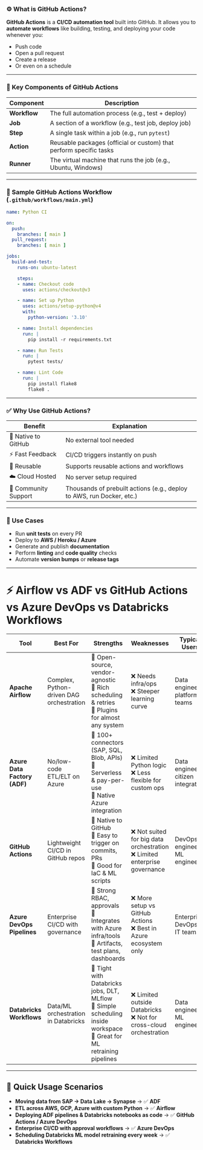 ### ⚙️ What is **GitHub Actions**?

**GitHub Actions** is a **CI/CD automation tool** built into GitHub.
It allows you to **automate workflows** like building, testing, and deploying your code whenever you:

* Push code
* Open a pull request
* Create a release
* Or even on a schedule

---

### 🧱 Key Components of GitHub Actions

| Component    | Description                                                        |
| ------------ | ------------------------------------------------------------------ |
| **Workflow** | The full automation process (e.g., test + deploy)                  |
| **Job**      | A section of a workflow (e.g., test job, deploy job)               |
| **Step**     | A single task within a job (e.g., run `pytest`)                    |
| **Action**   | Reusable packages (official or custom) that perform specific tasks |
| **Runner**   | The virtual machine that runs the job (e.g., Ubuntu, Windows)      |

---

### 📄 Sample GitHub Actions Workflow (`.github/workflows/main.yml`)

```yaml
name: Python CI

on:
  push:
    branches: [ main ]
  pull_request:
    branches: [ main ]

jobs:
  build-and-test:
    runs-on: ubuntu-latest

    steps:
    - name: Checkout code
      uses: actions/checkout@v3

    - name: Set up Python
      uses: actions/setup-python@v4
      with:
        python-version: '3.10'

    - name: Install dependencies
      run: |
        pip install -r requirements.txt

    - name: Run Tests
      run: |
        pytest tests/

    - name: Lint Code
      run: |
        pip install flake8
        flake8 .
```

---

### ✅ Why Use GitHub Actions?

| Benefit              | Explanation                                                           |
| -------------------- | --------------------------------------------------------------------- |
| 🔗 Native to GitHub  | No external tool needed                                               |
| ⚡ Fast Feedback      | CI/CD triggers instantly on push                                      |
| 🔁 Reusable          | Supports reusable actions and workflows                               |
| ☁️ Cloud Hosted      | No server setup required                                              |
| 🤝 Community Support | Thousands of prebuilt actions (e.g., deploy to AWS, run Docker, etc.) |

---

### 🔧 Use Cases

* Run **unit tests** on every PR
* Deploy to **AWS / Heroku / Azure**
* Generate and publish **documentation**
* Perform **linting** and **code quality** checks
* Automate **version bumps** or **release tags**

---

# ⚡ Airflow vs ADF vs GitHub Actions vs Azure DevOps vs Databricks Workflows

| Tool                         | Best For                                 | Strengths                                                                                                                   | Weaknesses                                                                 | Typical Users                       |
| ---------------------------- | ---------------------------------------- | --------------------------------------------------------------------------------------------------------------------------- | -------------------------------------------------------------------------- | ----------------------------------- |
| **Apache Airflow**           | Complex, Python-driven DAG orchestration | 🔹 Open-source, vendor-agnostic<br>🔹 Rich scheduling & retries<br>🔹 Plugins for almost any system                         | ❌ Needs infra/ops<br>❌ Steeper learning curve                              | Data engineers, platform teams      |
| **Azure Data Factory (ADF)** | No/low-code ETL/ELT on Azure             | 🔹 100+ connectors (SAP, SQL, Blob, APIs)<br>🔹 Serverless & pay-per-use<br>🔹 Native Azure integration                     | ❌ Limited Python logic<br>❌ Less flexible for custom ops                   | Data engineers, citizen integrators |
| **GitHub Actions**           | Lightweight CI/CD in GitHub repos        | 🔹 Native to GitHub<br>🔹 Easy to trigger on commits, PRs<br>🔹 Good for IaC & ML scripts                                   | ❌ Not suited for big data orchestration<br>❌ Limited enterprise governance | DevOps engineers, ML engineers      |
| **Azure DevOps Pipelines**   | Enterprise CI/CD with governance         | 🔹 Strong RBAC, approvals<br>🔹 Integrates with Azure infra/tools<br>🔹 Artifacts, test plans, dashboards                   | ❌ More setup vs GitHub Actions<br>❌ Best in Azure ecosystem only           | Enterprise DevOps, IT teams         |
| **Databricks Workflows**     | Data/ML orchestration in Databricks      | 🔹 Tight with Databricks jobs, DLT, MLflow<br>🔹 Simple scheduling inside workspace<br>🔹 Great for ML retraining pipelines | ❌ Limited outside Databricks<br>❌ Not for cross-cloud orchestration        | Data engineers, ML engineers        |

---

## 🚀 Quick Usage Scenarios

* **Moving data from SAP → Data Lake → Synapse** → ✅ **ADF**
* **ETL across AWS, GCP, Azure with custom Python** → ✅ **Airflow**
* **Deploying ADF pipelines & Databricks notebooks as code** → ✅ **GitHub Actions / Azure DevOps**
* **Enterprise CI/CD with approval workflows** → ✅ **Azure DevOps**
* **Scheduling Databricks ML model retraining every week** → ✅ **Databricks Workflows**
